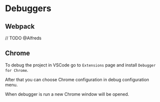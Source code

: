 # Debuggers

## Webpack

// TODO @Alfreds

## Chrome

To debug the project in VSCode go to `Extensions` page and install `Debugger for Chrome`.

After that you can choose Chrome configuration in debug configuration menu.

When debugger is run a new Chrome window will be opened.
